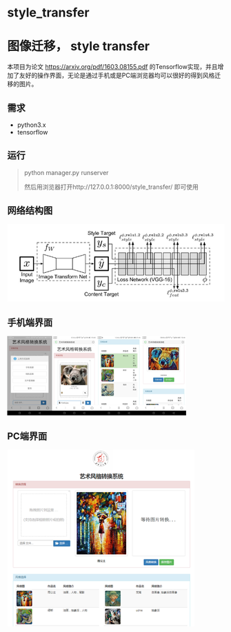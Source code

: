 # style_transfer
# 图像迁移， style transfer

本项目为论文 https://arxiv.org/pdf/1603.08155.pdf 的Tensorflow实现，并且增加了友好的操作界面，无论是通过手机或是PC端浏览器均可以很好的得到风格迁移的图片。

## 需求

- python3.x
- tensorflow

## 运行

> python manager.py runserver
>
> 然后用浏览器打开http://127.0.0.1:8000/style_transfer/ 即可使用

## 网络结构图

![gray网络图](img/gray网络图.jpg)



## 手机端界面

<img src="img/phone2.jpg" alt="phone2" style="zoom:18%;" /><img src="img/phone1.jpg" alt="phone1" style="zoom:18%;" /><img src="img/phone4.jpg" alt="phone4" style="zoom:18%;" /><img src="img/phone3.jpg" alt="phone3" style="zoom: 18%;" />

## PC端界面

<img src="img/1575780751682.png" alt="1575780751682" style="zoom:80%;" />